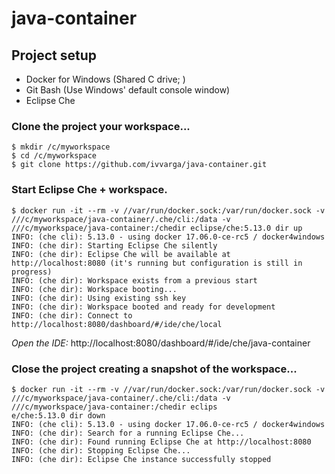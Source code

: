 # java-container

## Project setup

* Docker for Windows (Shared C drive; )
* Git Bash (Use Windows' default console window)
* Eclipse Che

### Clone the project your workspace...
```
$ mkdir /c/myworkspace
$ cd /c/myworkspace
$ git clone https://github.com/ivvarga/java-container.git
```

### Start Eclipse Che + workspace.
```
$ docker run -it --rm -v //var/run/docker.sock:/var/run/docker.sock -v ///c/myworkspace/java-container/.che/cli:/data -v ///c/myworkspace/java-container:/chedir eclipse/che:5.13.0 dir up
INFO: (che cli): 5.13.0 - using docker 17.06.0-ce-rc5 / docker4windows
INFO: (che dir): Starting Eclipse Che silently
INFO: (che dir): Eclipse Che will be available at http://localhost:8080 (it's running but configuration is still in progress)
INFO: (che dir): Workspace exists from a previous start
INFO: (che dir): Workspace booting...
INFO: (che dir): Using existing ssh key
INFO: (che dir): Workspace booted and ready for development
INFO: (che dir): Connect to http://localhost:8080/dashboard/#/ide/che/local
```
*Open the IDE:* http://localhost:8080/dashboard/#/ide/che/java-container

### Close the project creating a snapshot of the workspace...
```
$ docker run -it --rm -v //var/run/docker.sock:/var/run/docker.sock -v ///c/myworkspace/java-container/.che/cli:/data -v ///c/myworkspace/java-container:/chedir eclips
e/che:5.13.0 dir down
INFO: (che cli): 5.13.0 - using docker 17.06.0-ce-rc5 / docker4windows
INFO: (che dir): Search for a running Eclipse Che...
INFO: (che dir): Found running Eclipse Che at http://localhost:8080
INFO: (che dir): Stopping Eclipse Che...
INFO: (che dir): Eclipse Che instance successfully stopped
```
